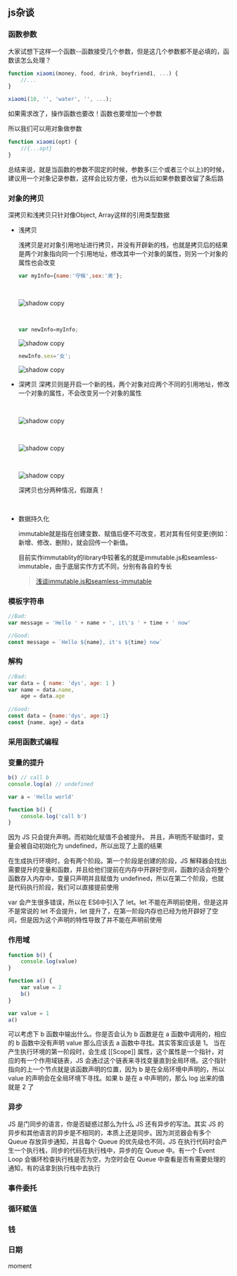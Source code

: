 ## js杂谈


### 函数参数

大家试想下这样一个函数--函数接受几个参数，但是这几个参数都不是必填的，函数该怎么处理？

```js
function xiaomi(money, food, drink, boyfriend1, ...) {
    //...
}

xiaomi(10, '', 'water', '', ...);
```

如果需求改了，操作函数也要改！函数也要增加一个参数

所以我们可以用对象做参数

```js
function xiaomi(opt) {
    //{...opt}
}
```

总结来说，就是当函数的参数不固定的时候，参数多(三个或者三个以上)的时候，建议用一个对象记录参数，这样会比较方便，也为以后如果参数要改留了条后路

### 对象的拷贝

深拷贝和浅拷贝只针对像Object, Array这样的引用类型数据

- 浅拷贝
  
  浅拷贝是对对象引用地址进行拷贝，并没有开辟新的栈，也就是拷贝后的结果是两个对象指向同一个引用地址，修改其中一个对象的属性，则另一个对象的属性也会改变
  <br />
  ```js
  var myInfo={name:'守候',sex:'男'};
  ```
  <br />
  
  ![shadow copy](https://user-gold-cdn.xitu.io/2017/11/15/15fbf444b153bd43?imageView2/0/w/1280/h/960/format/webp/ignore-error/1)
  
  <br />
  
  ```js
  var newInfo=myInfo;
  ```
  ![shadow copy](https://user-gold-cdn.xitu.io/2017/11/15/15fbf444e6487915?imageView2/0/w/1280/h/960/format/webp/ignore-error/1)
  
  ```js
  newInfo.sex='女';
  ```
  ![shadow copy](https://user-gold-cdn.xitu.io/2017/11/15/15fbf444e2d6a43b?imageView2/0/w/1280/h/960/format/webp/ignore-error/1)

- 深拷贝
  深拷贝则是开启一个新的栈，两个对象对应两个不同的引用地址，修改一个对象的属性，不会改变另一个对象的属性
  
  <br />
  
  ![shadow copy](https://user-gold-cdn.xitu.io/2017/11/15/15fbf444b153bd43?imageView2/0/w/1280/h/960/format/webp/ignore-error/1)
  
  <br />
  
  ![shadow copy](https://user-gold-cdn.xitu.io/2017/11/15/15fbf444ea8bca2c?imageView2/0/w/1280/h/960/format/webp/ignore-error/1)
  
  <br />
  
  ![shadow copy](https://user-gold-cdn.xitu.io/2017/11/15/15fbf444a56dc84e?imageView2/0/w/1280/h/960/format/webp/ignore-error/1)
  
  深拷贝也分两种情况，假跟真！
  
  <br />
  
  
- 数据持久化

  immutable就是指在创建变数、赋值后便不可改变，若对其有任何变更(例如：新增、修改、删除)，就会回传一个新值。
  <br />
  
  目前实作immutablity的library中较著名的就是immutable.js和seamless-immutable，由于底层实作方式不同，分别有各自的专长
  <br />
  
  > [浅谈immutable.js和seamless-immutable](https://cythilya.github.io/2017/02/12/immutability-immutablejs-seamless-immutable/)

### 模板字符串

```js
//Bad:
var message = 'Hello ' + name + ', it\'s ' + time + ' now'

//Good:
const message = `Hello ${name}, it's ${time} now`
```
### 解构

```js
//Bad:
var data = { name: 'dys', age: 1 }
var name = data.name,
    age = data.age
    
//Good:
const data = {name:'dys', age:1} 
const {name, age} = data 
```
### 采用函数式编程


### 变量的提升

```js
b() // call b
console.log(a) // undefined

var a = 'Hello world'

function b() {
    console.log('call b')
}
```

因为 JS 只会提升声明。而初始化赋值不会被提升。
并且，声明而不赋值时，变量会被自动初始化为 undefined，所以出现了上面的结果

在生成执行环境时，会有两个阶段。第一个阶段是创建的阶段，JS 解释器会找出需要提升的变量和函数，并且给他们提前在内存中开辟好空间，函数的话会将整个函数存入内存中，变量只声明并且赋值为 undefined，所以在第二个阶段，也就是代码执行阶段，我们可以直接提前使用

var 会产生很多错误，所以在 ES6中引入了 let。let 不能在声明前使用，但是这并不是常说的 let 不会提升，let 提升了，在第一阶段内存也已经为他开辟好了空间，但是因为这个声明的特性导致了并不能在声明前使用

### 作用域

```js
function b() {
    console.log(value)
}

function a() {
    var value = 2
    b()
}

var value = 1
a()
```
可以考虑下 b 函数中输出什么。你是否会认为 b 函数是在 a 函数中调用的，相应的 b 函数中没有声明 value 那么应该去 a 函数中寻找。其实答案应该是 1。
当在产生执行环境的第一阶段时，会生成 [[Scope]] 属性，这个属性是一个指针，对应的有一个作用域链表，JS 会通过这个链表来寻找变量直到全局环境。这个指针指向的上一个节点就是该函数声明的位置，因为 b 是在全局环境中声明的，所以 value 的声明会在全局环境下寻找。如果 b 是在 a 中声明的，那么 log 出来的值就是 2 了


### 异步

JS 是门同步的语言，你是否疑惑过那么为什么 JS 还有异步的写法。其实 JS 的异步和其他语言的异步是不相同的，本质上还是同步。因为浏览器会有多个 Queue 存放异步通知，并且每个 Queue 的优先级也不同，JS 在执行代码时会产生一个执行栈，同步的代码在执行栈中，异步的在 Queue 中。有一个 Event Loop 会循环检查执行栈是否为空，为空时会在 Queue 中查看是否有需要处理的通知，有的话拿到执行栈中去执行


### 事件委托



### 循环赋值

### 钱

### 日期

moment
